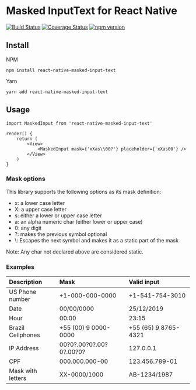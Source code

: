 # Masked InputText for React Native
[![Build Status](https://travis-ci.org/ProdutorAgro/react-native-masked-input-text.svg?branch=master)](https://travis-ci.org/ProdutorAgro/react-native-masked-input-text)
[![Coverage Status](https://coveralls.io/repos/github/ProdutorAgro/react-native-masked-input-text/badge.svg?branch=master)](https://coveralls.io/github/ProdutorAgro/react-native-masked-input-text?branch=master)
[![npm version](https://img.shields.io/npm/v/react-native-masked-input-text.svg)](https://www.npmjs.com/package/react-native-masked-input-text)
## Install
NPM
```
npm install react-native-masked-input-text 
```

Yarn
```
yarn add react-native-masked-input-text
```

## Usage

```tsx
import MaskedInput from 'react-native-masked-input-text'

render() {
    return (
        <View>
            <MaskedInput mask={'xXas\\00?'} placeholder={'xXas00'} />
        </View>
    )
}
```

### Mask options
This library supports the following options as its mask definition:

* x: a lower case letter
* X: a upper case letter
* s: either a lower or upper case letter
* a: an alpha numeric char (either lower or upper case)
* 0: any digit
* ?: makes the previous symbol optional
* \\: Escapes the next symbol and makes it as a static part of the mask

Note: Any char not declared above are considered static.

### Examples

| Description           | Mask                    | Valid input           |
|:----------------------|:------------------------|:----------------------|
| US Phone number       | +1-000-000-0000         |+1-541-754-3010        |
| Date                  | 00/00/0000              | 25/12/2019            |
| Hour                  | 00:00                   | 23:15                 |
| Brazil Cellphones     | +55 (00) 9 0000-0000    | +55 (65) 9 8765-4321  |
| IP Address            | 00?0?.00?0?.00?0?.00?0? | 127.0.0.1             |
| CPF                   | 000.000.000-00          | 123.456.789-01        |
| Mask with letters     | XX-0000/1000            | AB-1234/1987          |